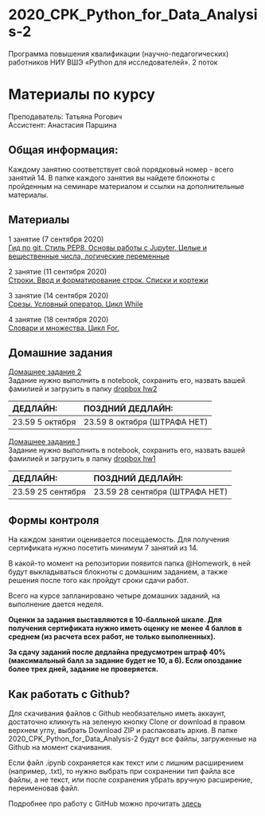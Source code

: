 # 2020_CPK_Python_for_Data_Analysis-2

Программа повышения квалификации (научно-педагогических) работников НИУ ВШЭ
«Python для исследователей».
2 поток

# Материалы по курсу 

Преподаватель: Татьяна Рогович  
Ассистент: Анастасия Паршина  

## Общая информация:
Каждому занятию соответствует свой порядковый номер - всего занятий 14. В папке каждого занятия вы найдете блокноты с пройденным на семинаре материалом и ссылки на дополнительные материалы.

## Материалы
1 занятие (7 сентября 2020)  
[Гид по git. Стиль PEP8. Основы работы с Jupyter. Целые и вещественные числа, логические переменные](https://github.com/rogovich/2020_CPK_Python_for_Data_Analysis-2/tree/master/01_Introduction)

2 занятие (11 сентября 2020)  
[Строки. Ввод и форматирование строк. Списки и кортежи](https://github.com/rogovich/2020_CPK_Python_for_Data_Analysis-2/tree/master/02_Strings_Lists_Tuples)

3 занятие (14 сентября 2020)  
[Срезы. Условный оператор. Цикл While](https://github.com/rogovich/2020_CPK_Python_for_Data_Analysis-2/tree/master/03_If_Else_While)

4 занятие (18 сентября 2020)  
[Словари и множества. Цикл For.](https://github.com/rogovich/2020_CPK_Python_for_Data_Analysis-2/tree/master/04_Set_Dict_For)

## Домашние задания
[Домашнее задание 2](https://github.com/rogovich/2020_CPK_Python_for_Data_Analysis-2/tree/master/%40HW/HW2)  
Задание нужно выполнить в notebook, сохранить его, назвать вашей фамилией и загрузить в папку [dropbox hw2](https://www.dropbox.com/request/CCewC9mOL6VFOuk957gi)

| ДЕДЛАЙН: | ПОЗДНИЙ ДЕДЛАЙН: |
| :- | :- |
| 23.59 5 октября | 23.59 8 октября (ШТРАФА НЕТ) |

[Домашнее задание 1](https://github.com/rogovich/2020_CPK_Python_for_Data_Analysis-2/blob/master/%40HW/HW1/1_Homework.ipynb)  
Задание нужно выполнить в notebook, сохранить его, назвать вашей фамилией и загрузить в папку [dropbox hw1](https://www.dropbox.com/request/Zfg5rfILtJ0Q6FqtbmQ3)

| ДЕДЛАЙН: | ПОЗДНИЙ ДЕДЛАЙН: |
| :- | :- |
| 23.59 25 сентября | 23.59 28 сентября (ШТРАФА НЕТ) |

## Формы контроля
На каждом занятии оценивается посещаемость. Для получения сертификата нужно посетить минимум 7 занятий из 14.

В какой-то момент на репозитории появится папка @Homework, в ней будут выкладываться блокноты с домашним заданием, а также решения после того как пройдут сроки сдачи работ.

Всего на курсе запланировано четыре домашних заданий, на выполнение дается неделя. 

**Оценки за задания выставляются в 10-балльной шкале. Для получения сертификата нужно иметь оценку не менее 4 баллов в среднем (из расчета всех работ, не только выполненных).**

**За сдачу заданий после дедлайна предусмотрен штраф 40% (максимальный балл за задание будет не 10, а 6). Если опоздание более трех дней, задание не проверяется.**


## Как работать с Github?
Для скачивания файлов с Github необязательно иметь аккаунт, достаточно кликнуть на зеленую кнопку Clone or download в правом верхнем углу, выбрать Download ZIP и распаковать архив. В папке 2020_CPK_Python_for_Data_Analysis-2 будут все файлы, загруженные на Github на момент скачивания.

Если файл .ipynb сохраняется как текст или с лишним расширением (например, .txt), то нужно выбрать при сохранении тип файла все файлы, 
а не текст, или после сохранения убрать вручную расширение, переименовав файл.

Подробнее про работу с GitHub можно прочитать [здесь](https://github.com/rogovich/2020_CPK_Python_for_Data_Analysis-2/blob/master/01_Introduction/2020_CPK_1_0_git.ipynb)
